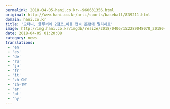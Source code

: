```yaml
---
permalink: 2018-04-05-hani.co.kr--960631356.html
original: http://www.hani.co.kr/arti/sports/baseball/839211.html
domain: hani.co.kr
title: '오타니, 클루버에 2점포…이틀 연속 홈런에 멀티히트'
image: http://img.hani.co.kr/imgdb/resize/2018/0406/152289048070_20180406.JPG
date: 2018-04-05 01:20:08
category: news
translations: 
 - 'en'
 - 'es'
 - 'de'
 - 'ru'
 - 'ja'
 - 'fr'
 - 'it'
 - 'zh-CN'
 - 'zh-TW'
 - 'ar'
 - 'pt'
 - 'hy'
---
```



